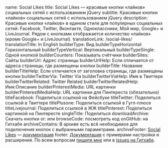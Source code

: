 ﻿name: Social Likes
title: Social Likes — красивые кнопки «лайков» социальных сетей с использованием jQuery
subtitle: Красивые кнопки «лайков» социальных сетей с использованием jQuery
description: Красивые кнопки «лайков» в едином стиле для популярных социальных сетей: Facebook, Twitter, Вконтакте, Одноклассники, Мой мир, Google+ и LiveJournal. Рядом с кнопками отображается количество «лайков» (кроме Google+ и LiveJournal).
translationLink: /social-likes/
translationTitle: In English
builderType: Вид
builderTypeHorizontal: Горизонтальный
builderTypeVertical: Вертикальный
builderTypeSingle: Одной кнопкой
builderCounters: Показывать счётчики
builderSites: Сайты
builderUrl: Адрес страницы
builderUrlHelp: Если отличается от адреса страницы, где размещены кнопки
builderTitle: Название
builderTitleHelp: Если отличается от заголовка страницы, где размещены кнопки
builderTwitterVia: Twitter Via
builderTwitterViaHelp: Имя в Твиттере
builderTwitterRelated: Twitter Related
builderTwitterRelatedHelp: Имя:Описание
builderPinterestMedia: URL картинки
builderPinterestMediaHelp: URL картинки для Пинтереста (обязательно)
titleFacebook: Поделиться ссылкой на Фейсбуке
titleTwitter: Поделиться ссылкой в Твиттере
titlePlusone: Поделиться ссылкой в Гугл-плюсе
titleLivejournal: Поделиться ссылкой в ЖЖ
titlePinterest: Поделиться картинкой на Пинтересте
singleTitle: Поделиться
downloadArchive: Скачать кнопки
or: или
browseCode: посмотреть код
onGitHub: на Гитхабе
archiveContains: В архиве есть всё необходимое для подключения кнопок с выбранными параметрами.
archiveFooter: <a href="http://sapegin.github.com/social-likes/">Social Likes</a> — <a href="https://github.com/sapegin/social-likes/Readme.md">документация</a>
footer: <a href="https://github.com/sapegin/social-likes/blob/master/Readme.md">Документация</a> с примерами настройки и расширения. По всем вопросам <a href="http://sapegin.ru/contacts">пишите мне</a> или в <a href="https://github.com/sapegin/social-likes/issues">issues на Гитхабе</a>.